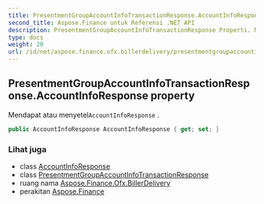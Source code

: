 ```yaml
---
title: PresentmentGroupAccountInfoTransactionResponse.AccountInfoResponse
second_title: Aspose.Finance untuk Referensi .NET API
description: PresentmentGroupAccountInfoTransactionResponse Properti. Mendapat atau menyetelAccountInfoResponse .
type: docs
weight: 20
url: /id/net/aspose.finance.ofx.billerdelivery/presentmentgroupaccountinfotransactionresponse/accountinforesponse/
---
```

## PresentmentGroupAccountInfoTransactionResponse.AccountInfoResponse property

Mendapat atau menyetel`AccountInfoResponse` .

```csharp
public AccountInfoResponse AccountInfoResponse { get; set; }
```

### Lihat juga

* class [AccountInfoResponse](../../../aspose.finance.ofx/accountinforesponse/)
* class [PresentmentGroupAccountInfoTransactionResponse](../)
* ruang nama [Aspose.Finance.Ofx.BillerDelivery](../../presentmentgroupaccountinfotransactionresponse/)
* perakitan [Aspose.Finance](../../../)


